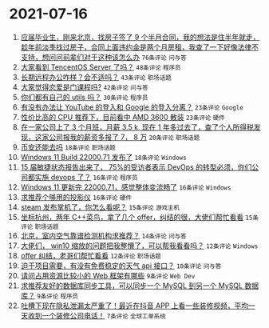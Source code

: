 # 2021-07-16

1. [应届毕业生，刚来北京，找房子签了 9 个半月合同，我的想法是住半年就走，趁年前淡季找过房子，合同上面违约金是两个月房租，我查了一下好像法律不支持，想问问前辈们对于这种该怎么办](https://www.v2ex.com/t/789838) `76条评论` `问与答`
1. [大家看到 TencentOS Server 了吗？](https://www.v2ex.com/t/789822) `48条评论` `程序员`
1. [长期远程办公咋样？会不适吗？](https://www.v2ex.com/t/789852) `43条评论` `职场话题`
1. [大家觉得恋爱是门课程吗?](https://www.v2ex.com/t/789821) `42条评论` `问与答`
1. [你们都有自己的 utils 吗？](https://www.v2ex.com/t/789875) `30条评论` `程序员`
1. [有没有办法让 YouTube 的登入和 Google 的登入分离？](https://www.v2ex.com/t/789857) `23条评论` `Google`
1. [性价比高的 CPU 推荐下，目前看中 AMD 3600 散装](https://www.v2ex.com/t/789825) `23条评论` `硬件`
1. [在一家公司上了 3 个月班，月薪 3.5 k, 现在 1 年多过去了，查了个人所得税发现，这家公司报我的薪资多报了 7， 8 万](https://www.v2ex.com/t/789859) `20条评论` `职场话题`
1. [币安还能去吗](https://www.v2ex.com/t/789851) `18条评论` `职场话题`
1. [Windows 11 Build 22000.71 发布了](https://www.v2ex.com/t/789831) `18条评论` `Windows`
1. [15 届敏捷状态报告出来了， 75%的受访者表示 DevOps 的转型必须，你们公司都实施 devops 了？](https://www.v2ex.com/t/789832) `16条评论` `程序员`
1. [Windows 11 更新完 22000.71，感觉整体变流畅了](https://www.v2ex.com/t/789826) `16条评论` `Windows`
1. [求推荐个够用的投影仪](https://www.v2ex.com/t/789823) `16条评论` `硬件`
1. [steam 发布掌机了，你怎么看呢？](https://www.v2ex.com/t/789880) `15条评论` `游戏主机`
1. [坐标杭州，两年 C++菜鸟，拿了几个 offer，纠结的很，大佬们帮忙看看](https://www.v2ex.com/t/789830) `15条评论` `职场话题`
1. [北京，室内空气靠谱检测机构求推荐？](https://www.v2ex.com/t/789856) `14条评论` `问与答`
1. [大佬们， win10 缩放的问题把我整懵了，可以帮我看看吗？](https://www.v2ex.com/t/789891) `12条评论` `Windows`
1. [offer 纠结，老哥们帮忙看看](https://www.v2ex.com/t/789835) `12条评论` `职场话题`
1. [迫于项目需要，有没有免费稳定的天气 api 接口？](https://www.v2ex.com/t/789861) `10条评论` `问与答`
1. [请问占用资源比较小的 Web 框架有哪些](https://www.v2ex.com/t/789883) `9条评论` `Web Dev`
1. [求推荐友好的数据库同步工具，可以同步一个 MySQL 到另一个 MySQL 数据库？](https://www.v2ex.com/t/789864) `9条评论` `程序员`
1. [吐槽下现在隐私泄漏太严重了！最近在抖音 APP 上看一些装修视频，平均一天收到一个装修公司电话！](https://www.v2ex.com/t/789874) `7条评论` `全球工单系统`
